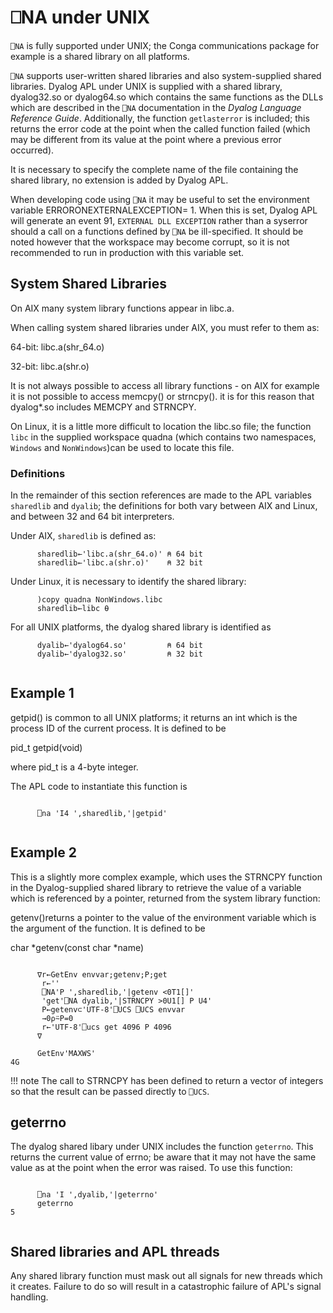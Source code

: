 <h1 class="heading"><span class="name"><span class="command">⎕NA</span> under UNIX</span></h1>

`⎕NA` is fully supported under UNIX; the Conga communications package for example is a shared library on all platforms.

`⎕NA` supports user-written shared libraries and also system-supplied shared libraries. Dyalog APL under UNIX is supplied with a shared library, dyalog32.so or dyalog64.so which contains the same functions as the DLLs which are described in the `⎕NA` documentation in the *Dyalog Language Reference Guide*. Additionally, the function `getlasterror` is included; this returns the error code at the point when the called function failed (which may be different from its value at the point where a previous error occurred).

It is necessary to specify the complete name of the file containing the shared library, no extension is added by Dyalog APL.

When developing code using `⎕NA` it may be useful to set the environment variable ERRORONEXTERNALEXCEPTION= 1. When this is set, Dyalog APL will generate an event 91, `EXTERNAL DLL EXCEPTION` rather than a syserror should a call on a functions defined by `⎕NA` be ill-specified. It should be noted however that the workspace may become corrupt, so it is not recommended to run in production with this variable set.

## System Shared Libraries

On AIX many system library functions appear in libc.a.

When calling system shared libraries under AIX, you must refer to them as:

64-bit: libc.a(shr_64.o)

32-bit: libc.a(shr.o)

It is not always possible to access all library functions - on AIX for example it is not possible to access memcpy() or strncpy(). it is for this reason that dyalog*.so includes MEMCPY and STRNCPY.

On Linux, it is a little more difficult to location the libc.so file; the function `libc` in the supplied workspace quadna (which contains two namespaces, `Windows` and `NonWindows`)can be used to locate this file.

### Definitions

In the remainder of this section references are made to the APL variables `sharedlib` and `dyalib`; the definitions for both vary between AIX and Linux, and between 32 and 64 bit interpreters.

Under AIX, `sharedlib` is defined as:
```apl
      sharedlib←'libc.a(shr_64.o)' ⍝ 64 bit
      sharedlib←'libc.a(shr.o)'    ⍝ 32 bit  
```

Under Linux, it is necessary to identify the shared library:
```apl
      )copy quadna NonWindows.libc
      sharedlib←libc ⍬
```

For all UNIX platforms, the dyalog shared library is identified as
```apl
      dyalib←'dyalog64.so'         ⍝ 64 bit
      dyalib←'dyalog32.so'         ⍝ 32 bit
	
```

## Example 1

getpid() is common to all UNIX platforms; it returns an int which is the process ID of the current process. It is defined to be

pid_t getpid(void)

where pid_t is a 4-byte integer.

The APL code to instantiate this function is
```apl

      ⎕na 'I4 ',sharedlib,'|getpid'
		
```

## Example 2

This is a slightly more complex example, which uses the STRNCPY function in the Dyalog-supplied shared library to retrieve the value of a variable which is referenced by a pointer, returned from the system library function:

getenv()returns a pointer to the value of the environment variable which is the argument of the function. It is defined to be

char *getenv(const char *name)
```apl

      ∇r←GetEnv envvar;getenv;P;get
       r←''
       ⎕NA'P ',sharedlib,'|getenv <0T1[]'
       'get'⎕NA dyalib,'|STRNCPY >0U1[] P U4'
       P←getenv⊂'UTF-8'⎕UCS ⎕UCS envvar
       →0⍴⍨P=0
       r←'UTF-8'⎕ucs get 4096 P 4096
      ∇

      GetEnv'MAXWS'
4G	
```

!!! note
    The call to STRNCPY has been defined to return a vector of integers so that the result can be passed directly to `⎕UCS`.

## geterrno

The dyalog shared libary under UNIX includes the function `geterrno`. This returns the current value of errno; be aware that it may not have the same value as at the point when the error was raised. To use this function:
```apl

      ⎕na 'I ',dyalib,'|geterrno'
      geterrno
5
      		
```

## Shared libraries and APL threads

Any shared library function must mask out all signals for  new threads which it creates. Failure to do so will result in a catastrophic failure of APL's signal handling.
